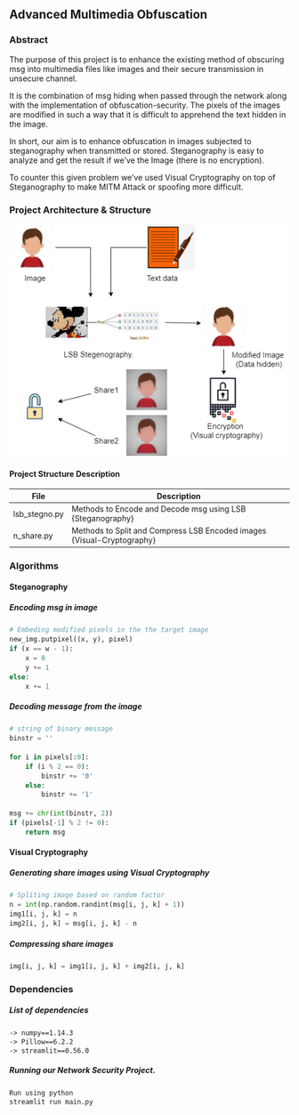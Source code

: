 ## Advanced Multimedia Obfuscation
### Abstract
The purpose of this project is to enhance the existing method of obscuring msg into multimedia files like images and their secure transmission in unsecure channel.

It is the combination of msg hiding when passed through the network along with the implementation of obfuscation-security. 
The pixels of the images are modified in such a way that it is difficult to apprehend the text hidden in the image. 

In short, our aim is to enhance obfuscation in images subjected to steganography when transmitted or stored.
Steganography is easy to analyze and get the result if we’ve the Image (there is no encryption). 

To counter this given problem we’ve used Visual Cryptography on top of Steganography to make MITM Attack or spoofing more difficult.

### Project Architecture & Structure
![image](https://raw.githubusercontent.com/cypher-nullbyte/Advanced-Multimedia-Obfuscation/master/architecture.png?token=APLNSCC7CWGYFLI7VQKXKVLAXSZNS)

#### Project Structure Description
| File          | Description                                               |
|---------------|-----------------------------------------------------------|
| lsb_stegno.py | Methods to Encode and Decode msg using LSB {Steganography} |
| n_share.py    | Methods to Split and Compress LSB Encoded images {Visual-Cryptography}|

### Algorithms
#### Steganography
##### Encoding msg in image

```python
# Embeding modified pixels in the the target image
new_img.putpixel((x, y), pixel)
if (x == w - 1):
    x = 0
    y += 1
else:
    x += 1
```

##### Decoding message from the image
```python
# string of binary message
binstr = ''

for i in pixels[:8]:
    if (i % 2 == 0):
        binstr += '0'
    else:
        binstr += '1'

msg += chr(int(binstr, 2))
if (pixels[-1] % 2 != 0):
    return msg
```
#### Visual Cryptography

##### Generating share images using Visual Cryptography
```python
# Spliting image based on random factor
n = int(np.random.randint(msg[i, j, k] + 1))
img1[i, j, k] = n
img2[i, j, k] = msg[i, j, k] - n
```

##### Compressing share images
```python
img[i, j, k] = img1[i, j, k] + img2[i, j, k]
```

### Dependencies
##### List of dependencies
```
-> numpy==1.14.3
-> Pillow==6.2.2
-> streamlit==0.56.0
```
##### Running our Network Security Project.
```
Run using python
streamlit run main.py
```


